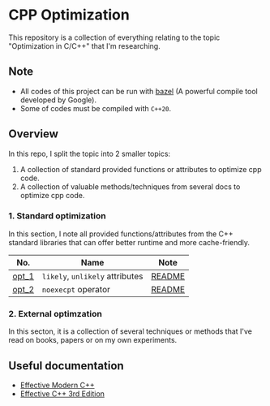 # CPP Optimization
This repository is a collection of everything relating to the topic "Optimization in C/C++" that I'm researching.

## Note
- All codes of this project can be run with [bazel](https://bazel.build/) (A powerful compile tool developed by Google).
- Some of codes must be compiled with `C++20`.

## Overview
In this repo, I split the topic into 2 smaller topics:  
1. A collection of standard provided functions or attributes to optimize cpp code.
2. A collection of valuable methods/techniques from several docs to optimize cpp code.

### 1. Standard optimization
In this section, I note all provided functions/attributes from the C++ standard libraries that can offer better runtime and more cache-friendly.

| No.                       | Name                              | Note    |
| ------                    | ------                            | ------  |
| [opt_1](std_optim/opt_1)  | `likely`, `unlikely` attributes   | [README](std_optim/opt_1/README.md) |
| [opt_2](std_optim/opt_2)  | `noexecpt` operator               | [README](std_optim/opt_2/README.md) |

### 2. External optimzation
In this secton, it is a collection of several techniques or methods that I've read on books, papers or on my own experiments.

## Useful documentation
- [Effective Modern C++](docs/Effective_Modern_C__.pdf)
- [Effective C++ 3rd Edition](docs/Effective%20C++%203rd%20ed.pdf)  